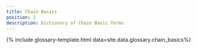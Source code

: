 ```yaml
---
title: Chain Basics
position: 2
description: Dictionary of Chain Basic Terms
---
```


{% include glossary-template.html data=site.data.glossary.chain_basics%}